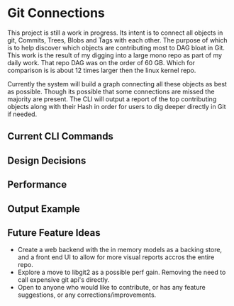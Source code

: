 # Git Connections

This project is still a work in progress. Its intent is to connect all objects in git, Commits, Trees, Blobs and Tags with each other. The purpose of which is to help discover which objects are contributing most to DAG bloat in Git. This work is the result of my digging into a large mono repo as part of my daily work. That repo DAG was on the order of 60 GB. Which for comparison is is about 12 times larger then the linux kernel repo. 

Currently the system will build a graph connecting all these objects as best as possible. Though its possible that some connections are missed the majority are present. The CLI will output a report of the top contributing objects along with their Hash in order for users to dig deeper directly in Git if needed.

## Current CLI Commands

## Design Decisions

## Performance

## Output Example

## Future Feature Ideas

- Create a web backend with the in memory models as a backing store, and a front end UI to allow for more visual reports accros the entire repo.
- Explore a move to libgit2 as a possible perf gain. Removing the need to call expensive git api's directly. 
- Open to anyone who would like to contribute, or has any feature suggestions, or any corrections/improvements.

